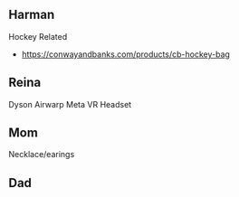 
## Harman
Hockey Related
* https://conwayandbanks.com/products/cb-hockey-bag

## Reina
Dyson Airwarp
Meta VR Headset

## Mom
Necklace/earings

## Dad
